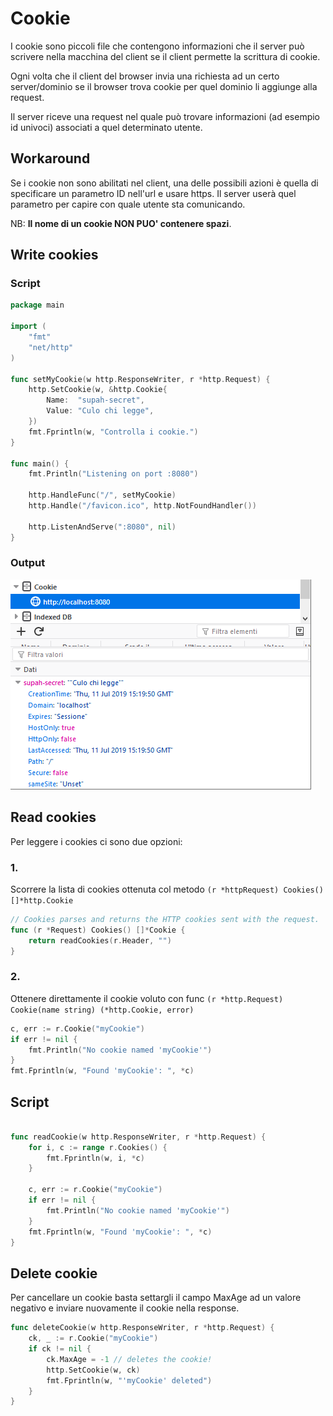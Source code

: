 # Cookie

I cookie sono piccoli file che contengono informazioni che il server può scrivere nella macchina del client se il client permette la scrittura di cookie.

Ogni volta che il client del browser invia una richiesta ad un certo server/dominio se il browser trova cookie per quel dominio li aggiunge alla request.

Il server riceve una request nel quale può trovare informazioni (ad esempio id univoci) associati a quel determinato utente.

## Workaround

Se i cookie non sono abilitati nel client, una delle possibili azioni è quella di specificare un parametro ID nell'url e usare https. Il server userà quel parametro per capire con quale utente sta comunicando.

NB: **Il nome di un cookie NON PUO' contenere spazi**.

## Write cookies

### Script

```Go
package main

import (
    "fmt"
    "net/http"
)

func setMyCookie(w http.ResponseWriter, r *http.Request) {
    http.SetCookie(w, &http.Cookie{
        Name:  "supah-secret",
        Value: "Culo chi legge",
    })
    fmt.Fprintln(w, "Controlla i cookie.")
}

func main() {
    fmt.Println("Listening on port :8080")

    http.HandleFunc("/", setMyCookie)
    http.Handle("/favicon.ico", http.NotFoundHandler())

    http.ListenAndServe(":8080", nil)
}
```

### Output

![cookie nel client](img/001.png)

## Read cookies

Per leggere i cookies ci sono due opzioni:

### 1.

Scorrere la lista di cookies ottenuta col metodo `(r *httpRequest) Cookies() []*http.Cookie`

```Go
// Cookies parses and returns the HTTP cookies sent with the request.
func (r *Request) Cookies() []*Cookie {
    return readCookies(r.Header, "")
}
```

### 2.

Ottenere direttamente il cookie voluto con func `(r *http.Request) Cookie(name string) (*http.Cookie, error)`


```Go
c, err := r.Cookie("myCookie")
if err != nil {
    fmt.Println("No cookie named 'myCookie'")
}
fmt.Fprintln(w, "Found 'myCookie': ", *c)
```

## Script

```Go

func readCookie(w http.ResponseWriter, r *http.Request) {
    for i, c := range r.Cookies() {
        fmt.Fprintln(w, i, *c)
    }

    c, err := r.Cookie("myCookie")
    if err != nil {
        fmt.Println("No cookie named 'myCookie'")
    }
    fmt.Fprintln(w, "Found 'myCookie': ", *c)
}
```

## Delete cookie

Per cancellare un cookie basta settargli il campo MaxAge ad un valore negativo e inviare nuovamente il cookie nella response.

```Go
func deleteCookie(w http.ResponseWriter, r *http.Request) {
	ck, _ := r.Cookie("myCookie")
	if ck != nil {
		ck.MaxAge = -1 // deletes the cookie!
		http.SetCookie(w, ck)
		fmt.Fprintln(w, "'myCookie' deleted")
	}
}
```

